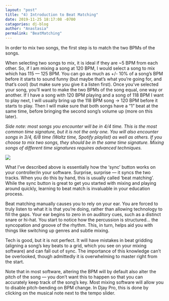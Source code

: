 ```yaml
---
layout: "post"
title: "4) Introduction to Beat Matching"
date: 2019-11-25 18:17:08 -0700
catagories: dj-blog
author: "Anastasia"
permalink: "BeatMatching"
---
```

In order to mix two songs, the first step is to match the two BPMs of the songs.

When selecting two songs to mix, it is ideal if they are ~5 BPM from each other. So, if I am mixing a song at 120 BPM, I would select a song to mix which has 115 — 125 BPM. You can go as much as +/- 10% of a song’s BPM before it starts to sound funny (but maybe that’s what you’re going for, and that’s cool) (but make sure you give it a listen first). Once you’ve selected your song, you’ll want to make the two BPMs of the song equal, one way or another. If I have a song with 120 BPM playing and a song of 118 BPM I want to play next, I will usually bring up the 118 BPM song -> 120 BPM before it starts to play. Then I will make sure that both songs have a “1” beat at the same time, before bringing the second song’s volume up (more on this later).

<em>Side note: most songs you encounter will be in 4/4 time. This is the most common time signature, but it is not the only one. You will also encounter songs in 3/4, 6/8 time (Waltz time, Spotify playlist) as well as others. If you choose to mix two songs, they should be in the same time signature. Mixing songs of different time signatures requires advanced techniques.</em>

<img src="https://miro.medium.com/max/176/1*Q2Wi5NWP22juaHK_2iiXGw.png">

What I’ve described above is essentially how the ‘sync’ button works on your controller/in your software. Surprise, surprise — it syncs the two tracks. When you do this by hand, this is usually called ‘beat matching’. While the sync button is great to get you started with mixing and playing around quickly, learning to beat match is invaluable in your education process. 

Beat matching manually causes you to rely on your ear. You are forced to truly listen to what it is that you’re doing, rather than allowing technology to fill the gaps. Your ear begins to zero in on auditory cues, such as a distinct snare or hi-hat. You start to notice how the percussion is structured… the syncopation and groove of the rhythm. This, in turn, helps aid you with things like switching up genres and subtle mixing.

Tech is good, but it is not perfect. It will have mistakes in beat gridding (aligning a song’s key beats to a grid, which you see on your mixing software) and can fall out of sync. The importance of this knowledge can’t be overlooked, though admittedly it is overwhelming to master right from the start.


Note that in most software, altering the BPM will by default also alter the pitch of the song — you don’t want this to happen so that you can accurately keep track of the song’s key. Most mixing software will allow you to disable pitch-bending on BPM change. In Djay Pro, this is done by clicking on the musical note next to the tempo slider.

